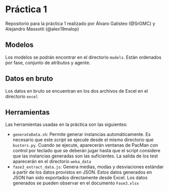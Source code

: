 # Práctica 1

Repositorio para la práctica 1 realizado por Álvaro Galisteo (@SrGMC) y Alejandro Massotti (@alex19malop)

## Modelos

Los modelos se podrán encontrar en el directorio `models`. Están ordenados por fase, conjunto de atributos y agente.

## Datos en bruto

Los datos en bruto se encuentran en los dos archivos de Excel en el directorio `excel`

## Herramientas

Las herramientas usadas en la práctica son las siguientes:

- `generateData.sh`: Permite generar instancias automáticamente. Es necesario que este _script_ se ejecute desde el mismo directorio que `busters.py`. Cuando se ejecute, aparecerán ventanas de PacMan con control por teclado que se deberán jugar hasta que el script considere que las instancias generadas son las suficientes. La salida de los test aparecerán en el directorio `weka_data`
- `fase3_extract_data.js`: Genera medias, modas y desviaciones estándar a partir de los datos provistos en JSON. Estos datos generados en JSON han sido exportados directamente desde Excel. Los datos generados se pueden observar en el documento `Fase3.xlsx`